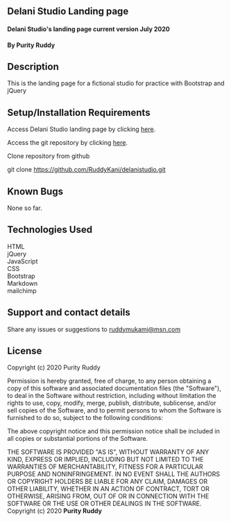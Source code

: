 ## Delani Studio Landing page
#### Delani Studio's landing page current version July 2020
#### By Purity Ruddy
## Description
This is the landing page for a fictional studio for practice with Bootstrap and jQuery

## Setup/Installation Requirements
Access Delani Studio landing page by clicking [here](https://ruddykani.github.io/delani/index.html).  

Access the git repository by clicking [here](https://github.com/RuddyKani/delanistudio.git).

Clone repository from github  

git clone https://github.com/RuddyKani/delanistudio.git


## Known Bugs
None so far.

## Technologies Used
HTML  
jQuery  
JavaScript  
CSS  
Bootstrap  
Markdown  
mailchimp  


## Support and contact details
Share any issues or suggestions to ruddymukami@msn.com

## License
Copyright (c) 2020 Purity Ruddy

Permission is hereby granted, free of charge, to any person obtaining a copy of this software and associated documentation files (the "Software"), to deal in the Software without restriction, including without limitation the rights to use, copy, modify, merge, publish, distribute, sublicense, and/or sell copies of the Software, and to permit persons to whom the Software is furnished to do so, subject to the following conditions:

The above copyright notice and this permission notice shall be included in all copies or substantial portions of the Software.

THE SOFTWARE IS PROVIDED "AS IS", WITHOUT WARRANTY OF ANY KIND, EXPRESS OR IMPLIED, INCLUDING BUT NOT LIMITED TO THE WARRANTIES OF MERCHANTABILITY, FITNESS FOR A PARTICULAR PURPOSE AND NONINFRINGEMENT. IN NO EVENT SHALL THE AUTHORS OR COPYRIGHT HOLDERS BE LIABLE FOR ANY CLAIM, DAMAGES OR OTHER LIABILITY, WHETHER IN AN ACTION OF CONTRACT, TORT OR OTHERWISE, ARISING FROM, OUT OF OR IN CONNECTION WITH THE SOFTWARE OR THE USE OR OTHER DEALINGS IN THE SOFTWARE.
Copyright (c) 2020 **Purity Ruddy**
